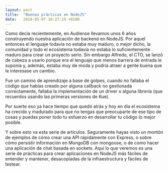 ```yaml
---
layout: post
title:  "Buenas prácticas en NodeJS"
date:   2018-05-07 16:27:19 +0200
---
```

Como decía recientemente, en Audiense llevamos unos 6 años construyendo nuestra aplicación de backend en NodeJS. Por aquel entonces el lenguaje todavía no estaba muy maduro, o mejor dicho, la comunidad y todo el ecosistema todavía no estaba lo suficientemente maduro para crear un proyecto serio. Sin embargo Alfredo, el CTO, se lanzó de cabeza a usarlo porque era el lenguaje que menos barrera de entrada le suponía y, además, estaba muy de moda y podría atraer a gente buena que le interesase un cambio.

Fue un camino de aprendizaje a base de golpes, cuando no fallaba el código que habías creado por alguna callback no gestionada correctamente, fallaba la implementación de un driver o alguna librería (que recuerdos usando las primeras versiones de Kue).

Por suerte eso ya hace tiempo que quedó atrás y hoy en día el ecosistema ha crecido y madurado para que no tengas que preocuparte de ese tipo de cosas y puedas poner todo tu esfuerzo en desarrollar tu código lo mejor posible.

Y sobre esto va esta serie de artículos. Seguramente hayas visto un montón de ejemplos de cómo crear una API rápidamente con Express, o sobre cómo persistir información en MongoDB con mongoose, o de como hacer una aplicación de chat basada en sockets. Aquí lo que veremos es una serie de prácticas para crear aplicaciones en NodeJS más fáciles de entender y mantener, desacopladas de la infraestructura y fáciles de testear.

